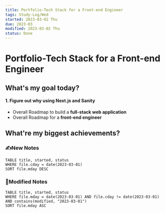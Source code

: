 ```yaml
---
title: Portfolio-Tech Stack for a Front-end Engineer
tags: Study-Log/Wed
started: 2023-03-02 Thu
due: 2023-03
modified: 2023-03-02 Thu
status: Done
---
```

# Portfolio-Tech Stack for a Front-end Engineer
## What's my goal today?
#### 1. Figure out why using Next.js and Sanity
- Overall Roadmap to build a **full-stack web application**
- Overall Roadmap for a **front-end engineer**
## What're my biggest achievements?
### ✍️New Notes

```dataview
TABLE title, started, status
WHERE file.cday = date(2023-03-01)
SORT file.mday DESC
```

### 📝Modified Notes

```dataview
TABLE title, started, status
WHERE file.mday = date(2023-03-01) AND file.cday != date(2023-03-01) AND contains(modified, "2023-03-01")
SORT file.mday ASC
```